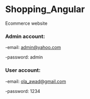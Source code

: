 # Shopping_Angular
Ecommerce website 

### Admin account:
-email: admin@yahoo.com

-password: admin

### User account:
-email: ola_awad@gmail.com

-password: 1234
